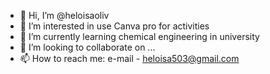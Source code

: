 - 👋 Hi, I’m @heloisaoliv
- 👀 I’m interested in use Canva pro for activities 
- 🌱 I’m currently learning chemical engineering in university
- 💞️ I’m looking to collaborate on ...
- 📫 How to reach me: e-mail - heloisa503@gmail.com

<!---
heloisaoliv/heloisaoliv is a ✨ special ✨ repository because its `README.md` (this file) appears on your GitHub profile.
You can click the Preview link to take a look at your changes.
--->
